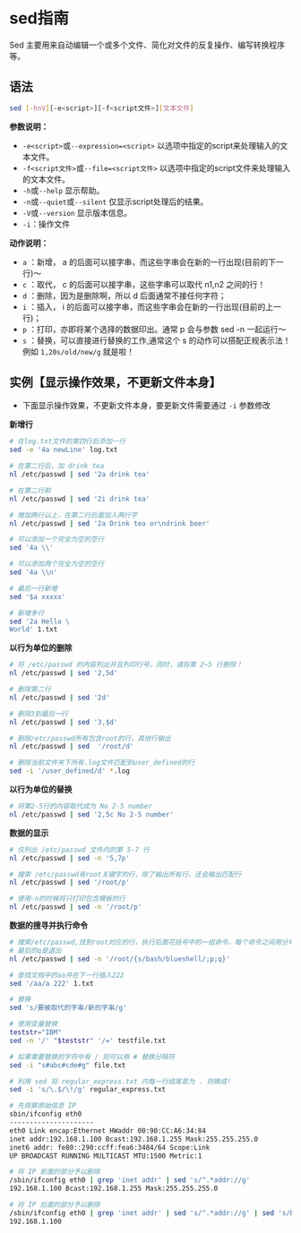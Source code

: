 # sed指南

Sed 主要用来自动编辑一个或多个文件、简化对文件的反复操作、编写转换程序等。

## 语法

```bash
sed [-hnV][-e<script>][-f<script文件>][文本文件]
```

**参数说明：**

* `-e<script>`或`--expression=<script>` 以选项中指定的script来处理输入的文本文件。
* `-f<script文件>`或`--file=<script文件>` 以选项中指定的script文件来处理输入的文本文件。
* `-h`或`--help` 显示帮助。
* `-n`或`--quiet`或`--silent` 仅显示script处理后的结果。
* `-V`或`--version` 显示版本信息。
* `-i`：操作文件

**动作说明：**

* `a` ：新增， a 的后面可以接字串，而这些字串会在新的一行出现(目前的下一行)～
* `c` ：取代， c 的后面可以接字串，这些字串可以取代 n1,n2 之间的行！
* `d` ：删除，因为是删除啊，所以 d 后面通常不接任何字符；
* `i` ：插入， i 的后面可以接字串，而这些字串会在新的一行出现(目前的上一行)；
* `p` ：打印，亦即将某个选择的数据印出。通常 p 会与参数 sed -n 一起运行～
* `s` ：替换，可以直接进行替换的工作,通常这个 s 的动作可以搭配正规表示法！例如 `1,20s/old/new/g` 就是啦！

## 实例【显示操作效果，不更新文件本身】

* 下面显示操作效果，不更新文件本身，要更新文件需要通过 `-i` 参数修改

**新增行**

```bash
# 在log.txt文件的第四行后添加一行
sed -e '4a newLine' log.txt

# 在第二行后，加 drink tea
nl /etc/passwd | sed '2a drink tea'

# 在第二行前
nl /etc/passwd | sed '2i drink tea' 

# 增加两行以上，在第二行后面加入两行字
nl /etc/passwd | sed '2a Drink tea or\ndrink beer' 

# 可以添加一个完全为空的空行
sed '4a \\'

# 可以添加两个完全为空的空行
sed '4a \\n'

# 最后一行新增
sed '$a xxxxx'

# 新增多行
sed '2a Hello \
World' 1.txt
```

**以行为单位的删除**
```bash
# 将 /etc/passwd 的内容列出并且列印行号，同时，请将第 2~5 行删除！
nl /etc/passwd | sed '2,5d'

# 删除第二行
nl /etc/passwd | sed '2d'

# 删除3到最后一行
nl /etc/passwd | sed '3,$d' 

# 删除/etc/passwd所有包含root的行，其他行输出
nl /etc/passwd | sed  '/root/d'

# 删除当前文件夹下所有.log文件匹配到user_defined的行
sed -i '/user_defined/d' *.log
```

**以行为单位的替换**

```bash
# 将第2-5行的内容取代成为 No 2-5 number
nl /etc/passwd | sed '2,5c No 2-5 number'
```

**数据的显示**

```bash
# 仅列出 /etc/passwd 文件内的第 5-7 行
nl /etc/passwd | sed -n '5,7p'

# 搜索 /etc/passwd有root关键字的行，除了输出所有行，还会输出匹配行
nl /etc/passwd | sed '/root/p'

# 使用-n的时候将只打印包含模板的行
nl /etc/passwd | sed -n '/root/p'
```

**数据的搜寻并执行命令**

```bash
# 搜索/etc/passwd,找到root对应的行，执行后面花括号中的一组命令，每个命令之间用分号分隔，这里把bash替换为blueshell，再输出这行：
# 最后的q是退出
nl /etc/passwd | sed -n '/root/{s/bash/blueshell/;p;q}' 

# 查找文档中的aa并在下一行插入222
sed '/aa/a 222' 1.txt

# 替换
sed 's/要被取代的字串/新的字串/g'

# 使用变量替换
teststr="IBM"
sed -n '/' "$teststr" '/=' testfile.txt

# 如果需要替换的字符中有 / 则可以用 # 替换分隔符
sed -i "s#abc#cde#g" file.txt

# 利用 sed 将 regular_express.txt 内每一行结尾若为 . 则换成!
sed -i 's/\.$/\!/g' regular_express.txt
```

```bash
# 先观察原始信息 IP
sbin/ifconfig eth0
---------------------
eth0 Link encap:Ethernet HWaddr 00:90:CC:A6:34:84
inet addr:192.168.1.100 Bcast:192.168.1.255 Mask:255.255.255.0
inet6 addr: fe80::290:ccff:fea6:3484/64 Scope:Link
UP BROADCAST RUNNING MULTICAST MTU:1500 Metric:1

# 将 IP 前面的部分予以删除
/sbin/ifconfig eth0 | grep 'inet addr' | sed 's/^.*addr://g'
192.168.1.100 Bcast:192.168.1.255 Mask:255.255.255.0

# 将 IP 后面的部分予以删除
/sbin/ifconfig eth0 | grep 'inet addr' | sed 's/^.*addr://g' | sed 's/Bcast.*$//g'
192.168.1.100
```

